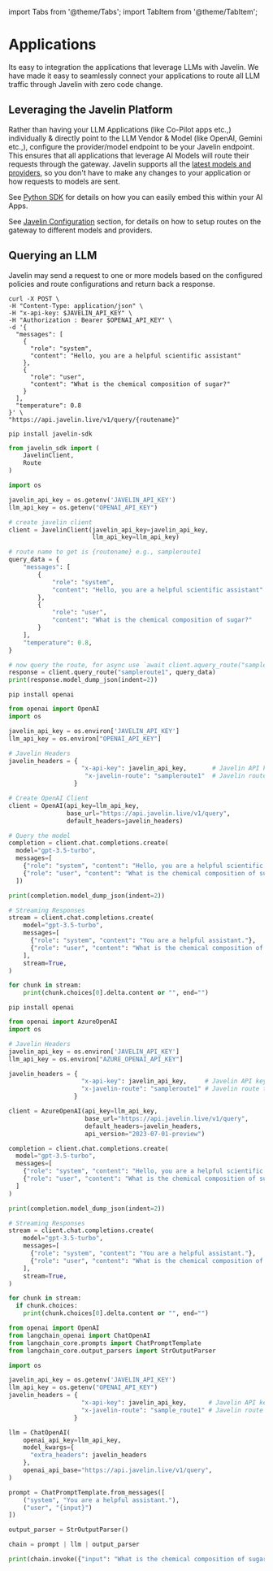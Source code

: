 import Tabs from '@theme/Tabs';
import TabItem from '@theme/TabItem';

# Applications
Its easy to integration the applications that leverage LLMs with Javelin. We have made it easy to seamlessly connect your applications to route all LLM traffic through Javelin with zero code change.

## Leveraging the Javelin Platform
Rather than having your LLM Applications (like Co-Pilot apps etc.,) individually & directly point to the LLM Vendor & Model (like OpenAI, Gemini etc.,), configure the provider/model endpoint to be your Javelin endpoint. This ensures that all applications that leverage AI Models will route their requests through the gateway. Javelin supports all the [latest models and providers](supported-llms), so you don't have to make any changes to your application or how requests to models are sent. 

See [Python SDK](../javelin-python/quickstart) for details on how you can easily embed this within your AI Apps. 

See [Javelin Configuration](routeconfiguration) section, for details on how to setup routes on the gateway to different models and providers. 

## Querying an LLM
Javelin may send a request to one or more models based on the configured policies and route configurations and return back a response.


<Tabs>
<TabItem value="shell" label="curl">

```shell
curl -X POST \
-H "Content-Type: application/json" \
-H "x-api-key: $JAVELIN_API_KEY" \
-H "Authorization : Bearer $OPENAI_API_KEY" \
-d '{
  "messages": [
    {
      "role": "system",
      "content": "Hello, you are a helpful scientific assistant"
    },
    {
      "role": "user",
      "content": "What is the chemical composition of sugar?"
    }
  ],
  "temperature": 0.8
}' \
"https://api.javelin.live/v1/query/{routename}"
```

</TabItem>

<TabItem value="py1" label="JavelinSDK">

```shell
pip install javelin-sdk
```

```py
from javelin_sdk import (
    JavelinClient,
    Route
)

import os

javelin_api_key = os.getenv('JAVELIN_API_KEY')
llm_api_key = os.getenv("OPENAI_API_KEY")

# create javelin client
client = JavelinClient(javelin_api_key=javelin_api_key, 
                       llm_api_key=llm_api_key)

# route name to get is {routename} e.g., sampleroute1
query_data = {
    "messages": [ 
        {
            "role": "system",
            "content": "Hello, you are a helpful scientific assistant"
        },
        {
            "role": "user",
            "content": "What is the chemical composition of sugar?"
        }
    ],
    "temperature": 0.8,
}

# now query the route, for async use `await client.aquery_route("sampleroute1", query_data)`
response = client.query_route("sampleroute1", query_data)
print(response.model_dump_json(indent=2))

```

</TabItem>

<TabItem value="py2" label="OpenAI">

```shell
pip install openai
```

```py
from openai import OpenAI
import os

javelin_api_key = os.environ['JAVELIN_API_KEY']
llm_api_key = os.environ["OPENAI_API_KEY"]

# Javelin Headers
javelin_headers = {
                    "x-api-key": javelin_api_key,       # Javelin API key from admin
                     "x-javelin-route": "sampleroute1"  # Javelin route to use
                  }

# Create OpenAI Client
client = OpenAI(api_key=llm_api_key,
                base_url="https://api.javelin.live/v1/query",
                default_headers=javelin_headers)

# Query the model
completion = client.chat.completions.create(
  model="gpt-3.5-turbo",
  messages=[
    {"role": "system", "content": "Hello, you are a helpful scientific assistant"},
    {"role": "user", "content": "What is the chemical composition of sugar?"}
  ])

print(completion.model_dump_json(indent=2))

# Streaming Responses
stream = client.chat.completions.create(
    model="gpt-3.5-turbo",
    messages=[
      {"role": "system", "content": "You are a helpful assistant."},
      {"role": "user", "content": "What is the chemical composition of sugar?"}
    ],
    stream=True,
)

for chunk in stream:
    print(chunk.choices[0].delta.content or "", end="")

```

</TabItem>

<TabItem value="py3" label="Azure OpenAI">

```shell<!--
pip install openai
```

```py
from openai import AzureOpenAI
import os

# Javelin Headers
javelin_api_key = os.environ['JAVELIN_API_KEY']
llm_api_key = os.environ["AZURE_OPENAI_API_KEY"]

javelin_headers = {
                    "x-api-key": javelin_api_key,     # Javelin API key from admin
                    "x-javelin-route": "sampleroute1" # Javelin route to use
                  }

client = AzureOpenAI(api_key=llm_api_key,
                     base_url="https://api.javelin.live/v1/query",
                     default_headers=javelin_headers,
                     api_version="2023-07-01-preview")

completion = client.chat.completions.create(
  model="gpt-3.5-turbo",
  messages=[
    {"role": "system", "content": "Hello, you are a helpful scientific assistant"},
    {"role": "user", "content": "What is the chemical composition of sugar?"}
  ]
)

print(completion.model_dump_json(indent=2))

# Streaming Responses
stream = client.chat.completions.create(
    model="gpt-3.5-turbo",
    messages=[
      {"role": "system", "content": "You are a helpful assistant."},
      {"role": "user", "content": "What is the chemical composition of sugar?"}
    ],
    stream=True,
)

for chunk in stream:
  if chunk.choices:
    print(chunk.choices[0].delta.content or "", end="")

```

</TabItem>

<TabItem value="py4" label="LangChain">

```py
from openai import OpenAI
from langchain_openai import ChatOpenAI
from langchain_core.prompts import ChatPromptTemplate
from langchain_core.output_parsers import StrOutputParser

import os

javelin_api_key = os.getenv('JAVELIN_API_KEY')
llm_api_key = os.getenv("OPENAI_API_KEY")
javelin_headers = {
                    "x-api-key": javelin_api_key,      # Javelin API key from admin
                    "x-javelin-route": "sample_route1" # Javelin route to use
                  }

llm = ChatOpenAI(
    openai_api_key=llm_api_key,
    model_kwargs={
      "extra_headers": javelin_headers
    },
    openai_api_base="https://api.javelin.live/v1/query",
)

prompt = ChatPromptTemplate.from_messages([
    ("system", "You are a helpful assistant."),
    ("user", "{input}")
])

output_parser = StrOutputParser()

chain = prompt | llm | output_parser

print(chain.invoke({"input": "What is the chemical composition of sugar?"}))
```
</TabItem>

</Tabs>

<!--

## LLM Response
All responses from Javelin are encapsulated in OpenAI response format. For example, a request to OpenAI would look like the following:

```shell
{
  "choices":[
    {
      "finish_reason":"stop",
      "index":0,
      "logprobs":null,
      "message":{
        "content":"Sugar, also known as sucrose, has a chemical composition of C12H22O11. This means that each molecule of sucrose contains 12 carbon atoms, 22 hydrogen atoms, and 11 oxygen atoms.",
        "role":"assistant"
      }
    }
  ],
  "created":1708638149,
  "id":"chatcmpl-8vB7lwjUgoJoWxkMSpvmikxrpzIrZ",
  "model":"gpt-3.5-turbo-0125",
  "object":"chat.completion",
  "system_fingerprint":"fp_cbdb91ce3f",
  "usage":{
    "completion_tokens":45,
    "prompt_tokens":27,
    "total_tokens":72
  }
}
```

-->


